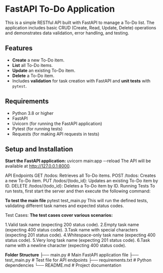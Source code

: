 # FastAPI To-Do Application

This is a simple RESTful API built with FastAPI to manage a To-Do list. The application includes basic CRUD (Create, Read, Update, Delete) operations and demonstrates data validation, error handling, and testing.

## Features

- **Create** a new To-Do item.
- **List** all To-Do items.
- **Update** an existing To-Do item.
- **Delete** a To-Do item.
- Includes **validation** for task creation with FastAPI and **unit tests** with `pytest`.

## Requirements

- Python 3.8 or higher
- FastAPI
- Uvicorn (for running the FastAPI application)
- Pytest (for running tests)
- Requests (for making API requests in tests)

## Setup and Installation
**Start the FastAPI application:**
uvicorn main:app --reload
The API will be available at http://127.0.0.1:8000.

API Endpoints
GET /todos: Retrieves all To-Do items.
POST /todos: Creates a new To-Do item.
PUT /todos/{todo_id}: Updates an existing To-Do item by ID.
DELETE /todos/{todo_id}: Deletes a To-Do item by ID.
Running Tests
To run tests, first start the server and then execute the following command:

**To test the main file**
pytest test_main.py
This will run the defined tests, validating different task names and expected status codes.

Test Cases:
**The test cases cover various scenarios:**

1.Valid task name (expecting 200 status code).
2.Empty task name (expecting 400 status code).
3.Task name with special characters (expecting 201 status code).
4.Whitespace-only task name (expecting 400 status code).
5.Very long task name (expecting 201 status code).
6.Task name with a newline character (expecting 400 status code).

**Folder Structure**
├── main.py            # Main FastAPI application file
├── test_main.py       # Test file for API endpoints
├── requirements.txt   # Python dependencies
└── README.md          # Project documentation

